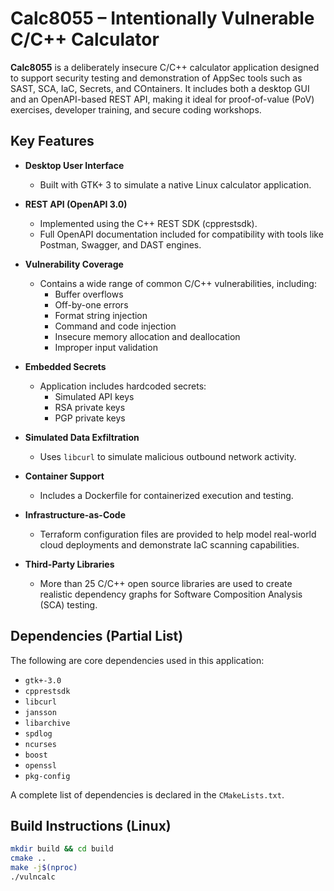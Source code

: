 # Calc8055 – Intentionally Vulnerable C/C++ Calculator

**Calc8055** is a deliberately insecure C/C++ calculator application designed to support security testing and demonstration of AppSec tools such as SAST, SCA, IaC, Secrets, and COntainers. It includes both a desktop GUI and an OpenAPI-based REST API, making it ideal for proof-of-value (PoV) exercises, developer training, and secure coding workshops.

## Key Features

- **Desktop User Interface**
  - Built with GTK+ 3 to simulate a native Linux calculator application.

- **REST API (OpenAPI 3.0)**
  - Implemented using the C++ REST SDK (cpprestsdk).
  - Full OpenAPI documentation included for compatibility with tools like Postman, Swagger, and DAST engines.

- **Vulnerability Coverage**
  - Contains a wide range of common C/C++ vulnerabilities, including:
    - Buffer overflows
    - Off-by-one errors
    - Format string injection
    - Command and code injection
    - Insecure memory allocation and deallocation
    - Improper input validation

- **Embedded Secrets**
  - Application includes hardcoded secrets:
    - Simulated API keys
    - RSA private keys
    - PGP private keys

- **Simulated Data Exfiltration**
  - Uses `libcurl` to simulate malicious outbound network activity.

- **Container Support**
  - Includes a Dockerfile for containerized execution and testing.

- **Infrastructure-as-Code**
  - Terraform configuration files are provided to help model real-world cloud deployments and demonstrate IaC scanning capabilities.

- **Third-Party Libraries**
  - More than 25 C/C++ open source libraries are used to create realistic dependency graphs for Software Composition Analysis (SCA) testing.

## Dependencies (Partial List)

The following are core dependencies used in this application:

- `gtk+-3.0`
- `cpprestsdk`
- `libcurl`
- `jansson`
- `libarchive`
- `spdlog`
- `ncurses`
- `boost`
- `openssl`
- `pkg-config`

A complete list of dependencies is declared in the `CMakeLists.txt`.

## Build Instructions (Linux)

```bash
mkdir build && cd build
cmake ..
make -j$(nproc)
./vulncalc

